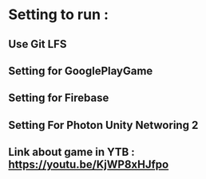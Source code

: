 

# Setting to run :
## Use Git LFS
## Setting for GooglePlayGame
## Setting for Firebase
## Setting For Photon Unity Networing 2
## Link about game in YTB : https://youtu.be/KjWP8xHJfpo
